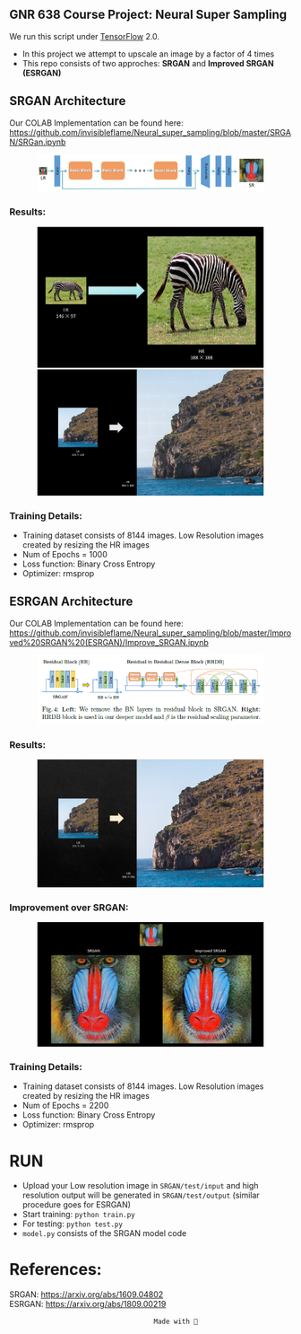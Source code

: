 ## GNR 638 Course Project: Neural Super Sampling

We run this script under [TensorFlow](https://www.tensorflow.org) 2.0.

- In this project we attempt to upscale an image by a factor of 4 times
- This repo consists of two approches: **SRGAN** and **Improved SRGAN (ESRGAN)**

## SRGAN Architecture

Our COLAB Implementation can be found here: https://github.com/invisibleflame/Neural_super_sampling/blob/master/SRGAN/SRGan.ipynb

<a href="https://www.google.com/url?sa=i&url=https%3A%2F%2Fidealo.github.io%2Fimage-super-resolution%2F&psig=AOvVaw2ydkDLgHWR3TYphMGePTLs&ust=1637470615245000&source=images&cd=vfe&ved=0CAsQjRxqFwoTCKio18mTpvQCFQAAAAAdAAAAABAD">
<div align="center">
	<img src="img/srgan.jpg" width="80%" height="10%"/>
</div>
</a>

### Results:

<a>
<div align="center">
	<img src="img/zebra_srgan.png" width="80%" height="10%"/>
</div>
</a>



<a>
<div align="center">
	<img src="img/mountain_srgan.png" width="80%" height="10%"/>
</div>
</a>

### Training Details:
- Training dataset consists of 8144 images. Low Resolution images created by resizing the HR images
- Num of Epochs = 1000
- Loss function: Binary Cross Entropy
- Optimizer: rmsprop

## ESRGAN Architecture

Our COLAB Implementation can be found here: https://github.com/invisibleflame/Neural_super_sampling/blob/master/Improved%20SRGAN%20(ESRGAN)/Improve_SRGAN.ipynb

<a href="https://miro.medium.com/max/855/1*eFtiKIAtigow1OQGrhkWSA.png">
<div align="center">
	<img src="img/esrgan.png" width="80%" height="10%"/>
</div>
</a>

### Results:
<a>
<div align="center">
	<img src="img/mountain_esrgan.png" width="80%" height="10%"/>
</div>
</a>

### Improvement over SRGAN:
<a>
<div align="center">
	<img src="img/sragan_vs_esragan.png" width="80%" height="10%"/>
</div>
</a>

### Training Details:
- Training dataset consists of 8144 images. Low Resolution images created by resizing the HR images
- Num of Epochs = 2200
- Loss function: Binary Cross Entropy
- Optimizer: rmsprop

# RUN
- Upload your Low resolution image in `SRGAN/test/input` and high resolution output will be generated in `SRGAN/test/output` (similar procedure goes for ESRGAN)
- Start training: `python train.py`
- For testing: `python test.py`
- `model.py` consists of the SRGAN model code

# References:
SRGAN:	https://arxiv.org/abs/1609.04802 \
ESRGAN:	https://arxiv.org/abs/1809.00219


								        Made with 💙
